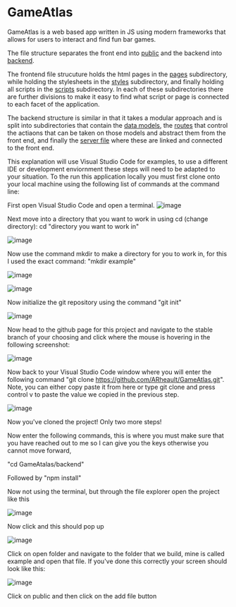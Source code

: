# GameAtlas
GameAtlas is a web based app written in JS using modern frameworks that allows for users to interact and find fun bar games.

The file structure separates the front end into [public](https://github.com/ARheault/GameAtlas/tree/development/public) and the backend into [backend](https://github.com/ARheault/GameAtlas/tree/development/backend).

The frontend file strucuture holds the html pages in the [pages](https://github.com/ARheault/GameAtlas/tree/development/public/pages) subdirectory, while holding the stylesheets in the [styles](https://github.com/ARheault/GameAtlas/tree/development/public/styles) subdirectory, and finally holding all scripts in the [scripts](https://github.com/ARheault/GameAtlas/tree/development/public/scripts) subdirectory. In each of these subdirectories there are further divisions to make it easy to find what script or page is connected to each facet of the application.

The backend structure is similar in that it takes a modular approach and is split into subdirectories that contain the [data models](https://github.com/ARheault/GameAtlas/tree/development/backend/models), the [routes](https://github.com/ARheault/GameAtlas/tree/development/backend/routes) that control the actiaons that can be taken on those models and abstract them from the front end, and finally the [server file](https://github.com/ARheault/GameAtlas/blob/development/backend/GameAtlas.js) where these are linked and connected to the front end.


This explanation will use Visual Studio Code for examples, to use a different IDE or development enviornment these steps will need to be adapted to your situation.
To the run this application locally you must first clone onto your local machine using the following list of commands at the command line:

First open Visual Studio Code and open a terminal.
![image](https://user-images.githubusercontent.com/71666828/120891143-bc154980-c5bb-11eb-8274-4c119b2934b4.png)

Next move into a directory that you want to work in using cd (change directory): cd "directory you want to work in"

![image](https://user-images.githubusercontent.com/71666828/120891177-fbdc3100-c5bb-11eb-9fac-0bc14b653a1a.png)


Now use the command mkdir to make a directory for you to work in, for this I used the exact command: "mkdir example"

![image](https://user-images.githubusercontent.com/71666828/120891212-2e862980-c5bc-11eb-824b-8decfc977ef2.png)

![image](https://user-images.githubusercontent.com/71666828/120891216-33e37400-c5bc-11eb-9f75-c1bf691c9dcc.png)

Now initialize the git repository using the command "git init"

![image](https://user-images.githubusercontent.com/71666828/120891230-507fac00-c5bc-11eb-9549-e578e6d85f92.png)

Now head to the github page for this project and navigate to the stable branch of your choosing and click where the mouse is hovering in the following screenshot:

![image](https://user-images.githubusercontent.com/71666828/120891307-b3714300-c5bc-11eb-80f3-d069cadb14ec.png)

Now back to your Visual Studio Code window where you will enter the following command "git clone https://github.com/ARheault/GameAtlas.git".
Note, you can either copy paste it from here or type git clone and press control v to paste the value we copied in the previous step.

![image](https://user-images.githubusercontent.com/71666828/120891394-4dd18680-c5bd-11eb-89ee-982156d170e6.png)

Now you've cloned the project! Only two more steps!

Now enter the following commands, this is where you must make sure that you have reached out to me so I can give you the keys otherwise you cannot move forward,

"cd GameAtalas/backend"

Followed by "npm install"

Now not using the terminal, but through the file explorer open the project like this

![image](https://user-images.githubusercontent.com/71666828/120891583-38109100-c5be-11eb-958e-c9faf83eedcc.png)


Now click and this should pop up

![image](https://user-images.githubusercontent.com/71666828/120891586-4068cc00-c5be-11eb-80ac-89b7e7dc9003.png)

Click on open folder and navigate to the folder that we build, mine is called example and open that file.
If you've done this correctly your screen should look like this:

![image](https://user-images.githubusercontent.com/71666828/120891613-5f675e00-c5be-11eb-8250-72412a46e5c4.png)

Click on public and then click on the add file button

